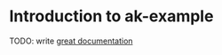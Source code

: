 # Introduction to ak-example

TODO: write [great documentation](http://jacobian.org/writing/what-to-write/)
